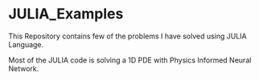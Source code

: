 # JULIA_Examples

This Repository contains few of the problems I have solved using JULIA Language. 

Most of the JULIA code is solving a 1D PDE with Physics Informed Neural Network. 

